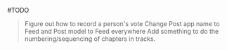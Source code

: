 #TODO

> Figure out how to record a person's vote
> Change Post app name to Feed and Post model to Feed everywhere
> Add something to do the numbering/sequencing of chapters in tracks.
